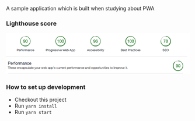 A sample application which is built when studying about PWA

### Lighthouse score
![Lighthouse](/docs/images/lighthouse.png)

### How to set up development
- Checkout this project
- Run `yarn install`
- Run `yarn start`
